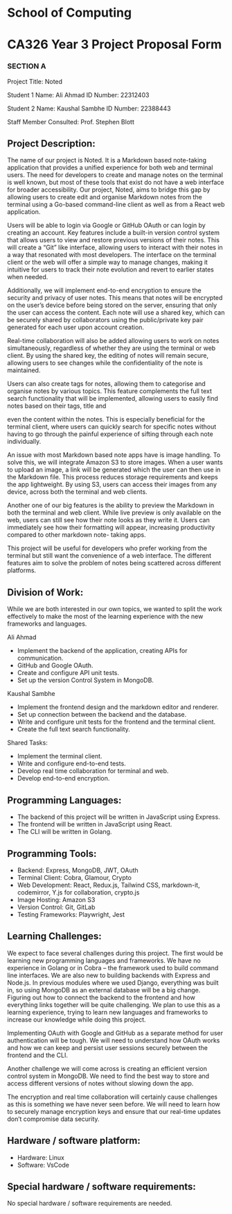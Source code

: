 # School of Computing

# CA326 Year 3 Project Proposal Form

### SECTION A

Project Title: Noted

Student 1 Name: Ali Ahmad           ID Number: 22312403

Student 2 Name: Kaushal Sambhe      ID Number: 22388443

Staff Member Consulted: Prof. Stephen Blott

## Project Description:

The name of our project is Noted. It is a Markdown based note-taking application
that provides a unified experience for both web and terminal users. The need for
developers to create and manage notes on the terminal is well known, but most of
these tools that exist do not have a web interface for broader accessibility. Our
project, Noted, aims to bridge this gap by allowing users to create edit and organise
Markdown notes from the terminal using a Go-based command-line client as well as
from a React web application.

Users will be able to login via Google or GitHub OAuth or can login by creating an
account. Key features include a built-in version control system that allows users to
view and restore previous versions of their notes. This will create a “Git” like
interface, allowing users to interact with their notes in a way that resonated with most
developers. The interface on the terminal client or the web will offer a simple way to
manage changes, making it intuitive for users to track their note evolution and revert
to earlier states when needed.

Additionally, we will implement end-to-end encryption to ensure the security and
privacy of user notes. This means that notes will be encrypted on the user’s device
before being stored on the server, ensuring that only the user can access the
content. Each note will use a shared key, which can be securely shared by
collaborators using the public/private key pair generated for each user upon account
creation.

Real-time collaboration will also be added allowing users to work on notes
simultaneously, regardless of whether they are using the terminal or web client. By
using the shared key, the editing of notes will remain secure, allowing users to see
changes while the confidentiality of the note is maintained.

Users can also create tags for notes, allowing them to categorise and organise notes
by various topics. This feature complements the full text search functionality that will
be implemented, allowing users to easily find notes based on their tags, title and


even the content within the notes. This is especially beneficial for the terminal client,
where users can quickly search for specific notes without having to go through the
painful experience of sifting through each note individually.

An issue with most Markdown based note apps have is image handling. To solve
this, we will integrate Amazon S3 to store images. When a user wants to upload an
image, a link will be generated which the user can then use in the Markdown file.
This process reduces storage requirements and keeps the app lightweight. By using
S3, users can access their images from any device, across both the terminal and
web clients.

Another one of our big features is the ability to preview the Markdown in both the
terminal and web client. While live preview is only available on the web, users can
still see how their note looks as they write it. Users can immediately see how their
formatting will appear, increasing productivity compared to other markdown note-
taking apps.

This project will be useful for developers who prefer working from the terminal but
still want the convenience of a web interface. The different features aim to solve the
problem of notes being scattered across different platforms.

## Division of Work:

While we are both interested in our own topics, we wanted to split the work
effectively to make the most of the learning experience with the new frameworks and
languages.

Ali Ahmad

- Implement the backend of the application, creating APIs for communication.
- GitHub and Google OAuth.
- Create and configure API unit tests.
- Set up the version Control System in MongoDB.

Kaushal Sambhe

- Implement the frontend design and the markdown editor and renderer.
- Set up connection between the backend and the database.
- Write and configure unit tests for the frontend and the terminal client.
- Create the full text search functionality.

Shared Tasks:

- Implement the terminal client.
- Write and configure end-to-end tests.
- Develop real time collaboration for terminal and web.
- Develop end-to-end encryption.


## Programming Languages:

- The backend of this project will be written in JavaScript using Express.
- The frontend will be written in JavaScript using React.
- The CLI will be written in Golang.

## Programming Tools:

- Backend: Express, MongoDB, JWT, OAuth
- Terminal Client: Cobra, Glamour, Crypto
- Web Development: React, Redux.js, Tailwind CSS, markdown-it, codemirror,
    Y.js for collaboration, crypto.js
- Image Hosting: Amazon S3
- Version Control: Git, GitLab
- Testing Frameworks: Playwright, Jest

## Learning Challenges:

We expect to face several challenges during this project. The first would be learning
new programming languages and frameworks. We have no experience in Golang or
in Cobra – the framework used to build command line interfaces. We are also new to
building backends with Express and Node.js. In previous modules where we used
Django, everything was built in, so using MongoDB as an external database will be a
big change. Figuring out how to connect the backend to the frontend and how
everything links together will be quite challenging. We plan to use this as a learning
experience, trying to learn new languages and frameworks to increase our
knowledge while doing this project.

Implementing OAuth with Google and GitHub as a separate method for user
authentication will be tough. We will need to understand how OAuth works and how
we can keep and persist user sessions securely between the frontend and the CLI.

Another challenge we will come across is creating an efficient version control system
in MongoDB. We need to find the best way to store and access different versions of
notes without slowing down the app.

The encryption and real time collaboration will certainly cause challenges as this is
something we have never seen before. We will need to learn how to securely
manage encryption keys and ensure that our real-time updates don’t compromise
data security.


## Hardware / software platform:

- Hardware: Linux
- Software: VsCode

## Special hardware / software requirements:

No special hardware / software requirements are needed.



